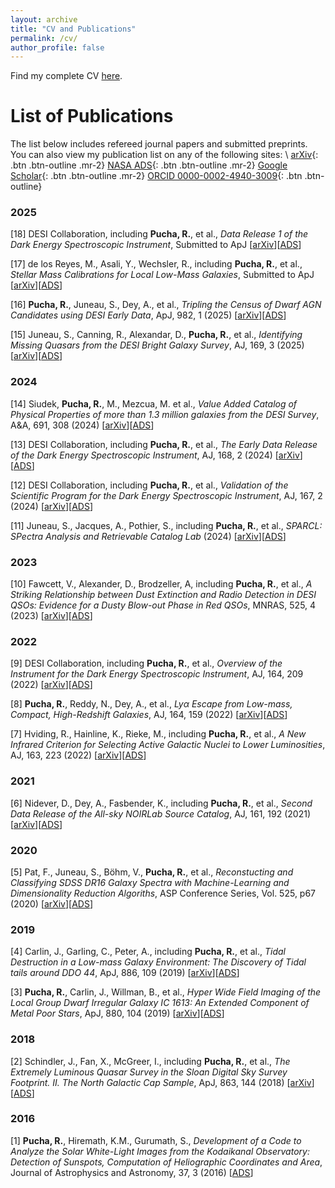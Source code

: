 ```yaml
---
layout: archive
title: "CV and Publications"
permalink: /cv/
author_profile: false
---
```


Find my complete CV [here](http://ragadeepika-pucha.github.io/files/Pucha_CV.pdf).

# List of Publications

The list below includes refereed journal papers and submitted preprints. 
You can also view my publication list on any of the following sites: \\
[arXiv](https://arxiv.org/search/astro-ph?query=Pucha%2C+R&searchtype=author&abstracts=show&order=-announced_date_first&size=50){: .btn .btn-outline .mr-2} 
[NASA ADS](https://ui.adsabs.harvard.edu/search/fq=%7B!type%3Daqp%20v%3D%24fq_database%7D&fq_database=database%3A%20astronomy&q=author%3A(%22Pucha%22)&sort=date%20desc%2C%20bibcode%20desc&p_=0){: .btn .btn-outline .mr-2}
[Google Scholar](https://scholar.google.com/citations?user=rYmuM7YAAAAJ&hl=en&oi=ao){: .btn .btn-outline .mr-2}
[ORCID 0000-0002-4940-3009](https://orcid.org/0000-0002-4940-3009){: .btn .btn-outline}

### 2025
[18] DESI Collaboration, including **Pucha, R.**, et al., *Data Release 1 of the Dark Energy Spectroscopic Instrument*, Submitted to ApJ [[arXiv](https://arxiv.org/abs/2503.14745)][[ADS](https://ui.adsabs.harvard.edu/abs/2025arXiv250314745D/abstract)]

[17] de los Reyes, M., Asali, Y., Wechsler, R., including **Pucha, R.**, et al., *Stellar Mass Calibrations for Local Low-Mass Galaxies*, Submitted to ApJ [[arXiv](https://arxiv.org/abs/2409.03959)][[ADS](https://ui.adsabs.harvard.edu/abs/2024arXiv240903959D/abstract)]

[16] **Pucha, R.**, Juneau, S., Dey, A., et al., *Tripling the Census of Dwarf AGN Candidates using DESI Early Data*, ApJ, 982, 1 (2025) [[arXiv](https://arxiv.org/abs/2411.00091)][[ADS](https://ui.adsabs.harvard.edu/abs/2025ApJ...982...10P/abstract)]

[15] Juneau, S., Canning, R., Alexandar, D., **Pucha, R.**, et al., *Identifying Missing Quasars from the DESI Bright Galaxy Survey*, AJ, 169, 3 (2025) [[arXiv](https://arxiv.org/abs/2404.03621)][[ADS](https://ui.adsabs.harvard.edu/abs/2025AJ....169..157J/abstract)]

### 2024
[14] Siudek, **Pucha, R.**, M., Mezcua, M. et al., *Value Added Catalog of Physical Properties of more than 1.3 million galaxies from the DESI Survey*, A&A, 691, 308 (2024) [[arXiv](https://arxiv.org/abs/2409.19066)][[ADS](https://ui.adsabs.harvard.edu/abs/2024A%26A...691A.308S/abstract)]

[13] DESI Collaboration, including **Pucha, R.**, et al., *The Early Data Release of the Dark Energy Spectroscopic Instrument*, AJ, 168, 2 (2024) [[arXiv](https://arxiv.org/abs/2306.06308)][[ADS](https://ui.adsabs.harvard.edu/abs/2024AJ....168...58D/abstract)]

[12] DESI Collaboration, including **Pucha, R.**, et al., *Validation of the Scientific Program for the Dark Energy Spectroscopic Instrument*, AJ, 167, 2 (2024) [[arXiv](https://arxiv.org/abs/2306.06307)][[ADS](https://ui.adsabs.harvard.edu/abs/2024AJ....167...62D/abstract)]

[11] Juneau, S., Jacques, A., Pothier, S., including **Pucha, R.**, et al., *SPARCL: SPectra Analysis and Retrievable Catalog Lab* (2024) [[arXiv](https://arxiv.org/abs/2401.05576)][[ADS](https://ui.adsabs.harvard.edu/abs/2024arXiv240105576J/abstract)]

### 2023
[10] Fawcett, V., Alexander, D., Brodzeller, A, including **Pucha, R.**, et al., *A Striking Relationship between Dust Extinction and Radio Detection in DESI QSOs: Evidence for a Dusty Blow-out Phase in Red QSOs*, MNRAS, 525, 4 (2023) [[arXiv](https://arxiv.org/abs/2308.14790)][[ADS](https://ui.adsabs.harvard.edu/abs/2023MNRAS.525.5575F/abstract)]

### 2022
[9] DESI Collaboration, including **Pucha, R.**, et al., *Overview of the Instrument for the Dark Energy Spectroscopic Instrument*, AJ, 164, 209 (2022) [[arXiv](https://arxiv.org/abs/2205.10939)][[ADS](https://ui.adsabs.harvard.edu/abs/2022AJ....164..207D/abstract)]  

[8] **Pucha, R.**, Reddy, N., Dey, A., et al., *Lyα Escape from Low-mass, Compact, High-Redshift Galaxies*, AJ, 164, 159 (2022) [[arXiv](https://arxiv.org/abs/2207.14303)][[ADS](https://ui.adsabs.harvard.edu/abs/2022AJ....164..159P/abstract)] 

[7] Hviding, R., Hainline, K., Rieke, M., including **Pucha, R.**, et al., *A New Infrared Criterion for Selecting Active Galactic Nuclei to Lower Luminosities*, AJ, 163, 223 (2022) [[arXiv](https://arxiv.org/abs/2203.11217)][[ADS](https://ui.adsabs.harvard.edu/abs/2022AJ....163..224H/abstract)]

### 2021
[6] Nidever, D., Dey, A., Fasbender, K., including **Pucha, R.**, et al., *Second Data Release of the All-sky NOIRLab Source Catalog*, AJ, 161, 192 (2021) [[arXiv](https://arxiv.org/abs/2011.08868)][[ADS](https://ui.adsabs.harvard.edu/abs/2021AJ....161..192N/abstract)]

### 2020
[5] Pat, F., Juneau, S., Böhm, V., **Pucha, R.**, et al., *Reconstucting and Classifying SDSS DR16 Galaxy Spectra with Machine-Learning and Dimensionality Reduction Algoriths*, ASP Conference Series, Vol. 525, p67 (2020) [[arXiv](https://arxiv.org/abs/2211.11783)][[ADS](https://ui.adsabs.harvard.edu/abs/2020ASPC..525...67P/abstract)]

### 2019
[4] Carlin, J., Garling, C., Peter, A., including **Pucha, R.**, et al., *Tidal Destruction in a Low-mass Galaxy Environment: The Discovery of Tidal tails around DDO 44*, ApJ, 886, 109 (2019) [[arXiv](https://arxiv.org/abs/1906.08260)][[ADS](https://ui.adsabs.harvard.edu/abs/2019ApJ...886..109C/abstract)]

[3] **Pucha, R.**, Carlin, J., Willman, B., et al., *Hyper Wide Field Imaging of the Local Group Dwarf Irregular Galaxy IC 1613: An Extended Component of Metal Poor Stars*, ApJ, 880, 104 (2019) [[arXiv](https://arxiv.org/abs/1905.02210)][[ADS](https://ui.adsabs.harvard.edu/abs/2019ApJ...880..104P/abstract)] 

### 2018
[2] Schindler, J., Fan, X., McGreer, I., including **Pucha, R.**, et al., *The Extremely Luminous Quasar Survey in the Sloan Digital Sky Survey Footprint. II. The North Galactic Cap Sample*, ApJ, 863, 144 (2018) [[arXiv](https://arxiv.org/abs/1806.03374)][[ADS](https://ui.adsabs.harvard.edu/abs/2018ApJ...863..144S/abstract)]

### 2016
[1] **Pucha, R.**, Hiremath, K.M., Gurumath, S., *Development of a Code to Analyze the Solar White-Light Images from the Kodaikanal Observatory: Detection of Sunspots, Computation of Heliographic Coordinates and Area*, Journal of Astrophysics and Astronomy, 37, 3 (2016) [[ADS](https://ui.adsabs.harvard.edu/abs/2016JApA...37....3P/abstract)]